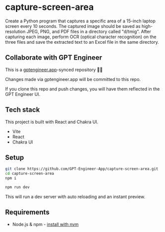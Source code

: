 # capture-screen-area

Create a Python program that captures a specific area of a 15-inch laptop screen every 10 seconds. The captured image should be saved as high-resolution JPEG, PNG, and PDF files in a directory called "d/tmig". After capturing each image, perform OCR (optical character recognition) on the three files and save the extracted text to an Excel file in the same directory.

## Collaborate with GPT Engineer

This is a [gptengineer.app](https://gptengineer.app)-synced repository 🌟🤖

Changes made via gptengineer.app will be committed to this repo.

If you clone this repo and push changes, you will have them reflected in the GPT Engineer UI.

## Tech stack

This project is built with React and Chakra UI.

- Vite
- React
- Chakra UI

## Setup

```sh
git clone https://github.com/GPT-Engineer-App/capture-screen-area.git
cd capture-screen-area
npm i
```

```sh
npm run dev
```

This will run a dev server with auto reloading and an instant preview.

## Requirements

- Node.js & npm - [install with nvm](https://github.com/nvm-sh/nvm#installing-and-updating)
